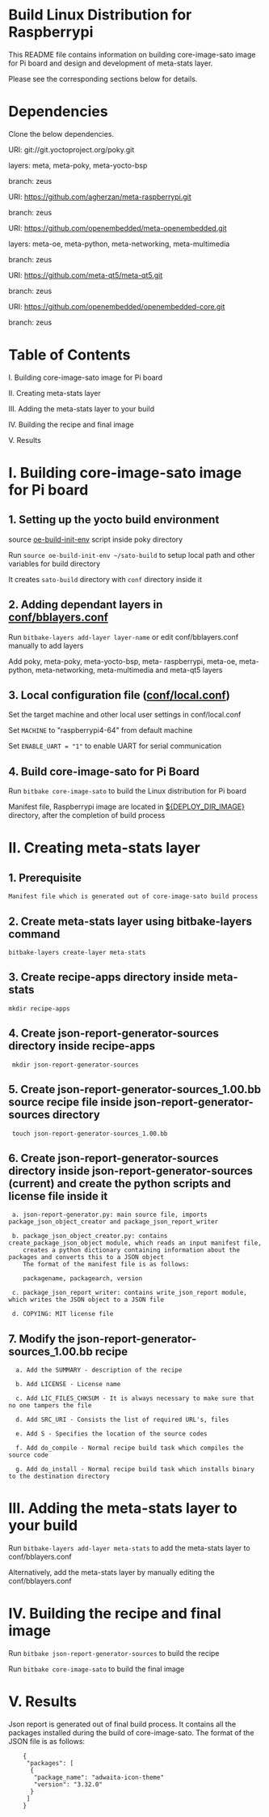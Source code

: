 Build Linux Distribution for Raspberrypi
===========================================

This README file contains information on building core-image-sato image for
Pi board and design and development of meta-stats layer. 

Please see the corresponding sections below for details.

Dependencies
==================================================

  Clone the below dependencies.

  URI: git://git.yoctoproject.org/poky.git
  
  layers: meta, meta-poky, meta-yocto-bsp
  
  branch: zeus
  
  URI: https://github.com/agherzan/meta-raspberrypi.git
  
  branch: zeus
  
  URI: https://github.com/openembedded/meta-openembedded.git
  
  layers: meta-oe, meta-python, meta-networking, meta-multimedia
  
  branch: zeus
  
  URI: https://github.com/meta-qt5/meta-qt5.git
  
  branch: zeus
  
  URI: https://github.com/openembedded/openembedded-core.git
  
  branch: zeus
  
Table of Contents
==============================================

  I. Building core-image-sato image for Pi board
  
  II. Creating meta-stats layer
  
  III. Adding the meta-stats layer to your build
  
  IV. Building the recipe and final image
  
  V. Results
  
# I. Building core-image-sato image for Pi board

## 1. Setting up the yocto build environment

  source [oe-build-init-env](https://www.yoctoproject.org/docs/1.8/ref-manual/ref-manual.html#structure-core-script) script inside poky directory
   
  Run `source oe-build-init-env ~/sato-build` to setup local path
  and other variables for build directory
  
  It creates `sato-build` directory with `conf` directory inside it
  
## 2. Adding dependant layers in [conf/bblayers.conf](https://www.yoctoproject.org/docs/1.8/ref-manual/ref-manual.html#structure-build-conf-bblayers.conf)
  
  Run `bitbake-layers add-layer layer-name`
  or edit conf/bblayers.conf manually to add layers
  
  Add poky, meta-poky, meta-yocto-bsp, meta-
  raspberrypi, meta-oe, meta-python, meta-networking, meta-multimedia
  and meta-qt5 layers
  
## 3. Local configuration file ([conf/local.conf](https://www.yoctoproject.org/docs/1.8/ref-manual/ref-manual.html#structure-build-conf-local.conf))

  Set the target machine and other local user settings in conf/local.conf
  
  Set `MACHINE` to "raspberrypi4-64" from default machine
  
  Set `ENABLE_UART = "1"` to enable UART for serial communication
  
## 4. Build core-image-sato for Pi Board

  Run `bitbake core-image-sato` to build the Linux distribution for Pi board
  
  Manifest file, Raspberrypi image are located in [${DEPLOY_DIR_IMAGE}](https://www.yoctoproject.org/docs/1.6/mega-manual/mega-manual.html#var-DEPLOY_DIR_IMAGE) directory, 
  after the completion of build process
  
# II. Creating meta-stats layer

## 1. Prerequisite

    Manifest file which is generated out of core-image-sato build process

## 2. Create meta-stats layer using bitbake-layers command

    bitbake-layers create-layer meta-stats

## 3. Create recipe-apps directory inside meta-stats

    mkdir recipe-apps

## 4. Create json-report-generator-sources directory inside recipe-apps

     mkdir json-report-generator-sources

## 5. Create json-report-generator-sources_1.00.bb source recipe file inside json-report-generator-sources directory

     touch json-report-generator-sources_1.00.bb

## 6. Create json-report-generator-sources directory inside json-report-generator-sources (current) and create the python scripts and license file inside it 

     a. json-report-generator.py: main source file, imports package_json_object_creator and package_json_report_writer

     b. package_json_object_creator.py: contains create_package_json_object module, which reads an input manifest file,
        creates a python dictionary containing information about the packages and converts this to a JSON object
        The format of the manifest file is as follows:
        
        packagename, packagearch, version
        
     c. package_json_report_writer: contains write_json_report module, which writes the JSON object to a JSON file
            
     d. COPYING: MIT license file
        
## 7. Modify the json-report-generator-sources_1.00.bb recipe

      a. Add the SUMMARY - description of the recipe
      
      b. Add LICENSE - License name
      
      c. Add LIC_FILES_CHKSUM - It is always necessary to make sure that no one tampers the file
      
      d. Add SRC_URI - Consists the list of required URL's, files
      
      e. Add S - Specifies the location of the source codes
      
      f. Add do_compile - Normal recipe build task which compiles the source code
      
      g. Add do_install - Normal recipe build task which installs binary to the destination directory
      
#  III. Adding the meta-stats layer to your build

   Run `bitbake-layers add-layer meta-stats` to add the meta-stats layer to conf/bblayers.conf

   Alternatively, add the meta-stats layer by manually editing the conf/bblayers.conf
   
# IV. Building the recipe and final image

   Run `bitbake json-report-generator-sources` to build the recipe

   Run `bitbake core-image-sato` to build the final image
   
# V. Results

  Json report is generated out of final build process.
  It contains all the packages installed during the build of core-image-sato.
  The format of the JSON file is as follows:
        
        {
         "packages": [
          {
           "package_name": "adwaita-icon-theme"
           "version": "3.32.0"
          }
         ]
        }
